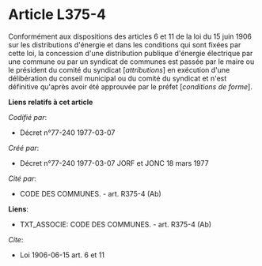 # Article L375-4

Conformément aux dispositions des articles 6 et 11 de la loi du 15 juin 1906 sur les distributions d'énergie et dans les
conditions qui sont fixées par cette loi, la concession d'une distribution publique d'énergie électrique par une commune ou
par un syndicat de communes est passée par le maire ou le président du comité du syndicat [*attributions*] en exécution d'une
délibération du conseil municipal ou du comité du syndicat et n'est définitive qu'après avoir été approuvée par le préfet
[*conditions de forme*].

**Liens relatifs à cet article**

_Codifié par_:

  - Décret n°77-240 1977-03-07

_Créé par_:

  - Décret n°77-240 1977-03-07 JORF et JONC 18 mars 1977

_Cité par_:

  - CODE DES COMMUNES. - art. R375-4 (Ab)

**Liens**:

  - TXT_ASSOCIE: CODE DES COMMUNES. - art. R375-4 (Ab)

_Cite_:

  - Loi   1906-06-15 art. 6 et 11
